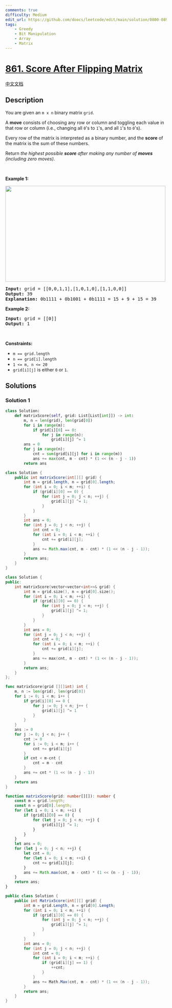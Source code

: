 ```yaml
---
comments: true
difficulty: Medium
edit_url: https://github.com/doocs/leetcode/edit/main/solution/0800-0899/0861.Score%20After%20Flipping%20Matrix/README_EN.md
tags:
    - Greedy
    - Bit Manipulation
    - Array
    - Matrix
---
```


# [861. Score After Flipping Matrix](https://leetcode.com/problems/score-after-flipping-matrix)

[中文文档](/solution/0800-0899/0861.Score%20After%20Flipping%20Matrix/README.md)

## Description

<p>You are given an <code>m x n</code> binary matrix <code>grid</code>.</p>

<p>A <strong>move</strong> consists of choosing any row or column and toggling each value in that row or column (i.e., changing all <code>0</code>&#39;s to <code>1</code>&#39;s, and all <code>1</code>&#39;s to <code>0</code>&#39;s).</p>

<p>Every row of the matrix is interpreted as a binary number, and the <strong>score</strong> of the matrix is the sum of these numbers.</p>

<p>Return <em>the highest possible <strong>score</strong> after making any number of <strong>moves</strong> (including zero moves)</em>.</p>

<p>&nbsp;</p>
<p><strong class="example">Example 1:</strong></p>
<img alt="" src="https://fastly.jsdelivr.net/gh/doocs/leetcode@main/solution/0800-0899/0861.Score%20After%20Flipping%20Matrix/images/lc-toogle1.jpg" style="width: 500px; height: 299px;" />
<pre>
<strong>Input:</strong> grid = [[0,0,1,1],[1,0,1,0],[1,1,0,0]]
<strong>Output:</strong> 39
<strong>Explanation:</strong> 0b1111 + 0b1001 + 0b1111 = 15 + 9 + 15 = 39
</pre>

<p><strong class="example">Example 2:</strong></p>

<pre>
<strong>Input:</strong> grid = [[0]]
<strong>Output:</strong> 1
</pre>

<p>&nbsp;</p>
<p><strong>Constraints:</strong></p>

<ul>
	<li><code>m == grid.length</code></li>
	<li><code>n == grid[i].length</code></li>
	<li><code>1 &lt;= m, n &lt;= 20</code></li>
	<li><code>grid[i][j]</code> is either <code>0</code> or <code>1</code>.</li>
</ul>

## Solutions

### Solution 1

<!-- tabs:start -->

```python
class Solution:
    def matrixScore(self, grid: List[List[int]]) -> int:
        m, n = len(grid), len(grid[0])
        for i in range(m):
            if grid[i][0] == 0:
                for j in range(n):
                    grid[i][j] ^= 1
        ans = 0
        for j in range(n):
            cnt = sum(grid[i][j] for i in range(m))
            ans += max(cnt, m - cnt) * (1 << (n - j - 1))
        return ans
```

```java
class Solution {
    public int matrixScore(int[][] grid) {
        int m = grid.length, n = grid[0].length;
        for (int i = 0; i < m; ++i) {
            if (grid[i][0] == 0) {
                for (int j = 0; j < n; ++j) {
                    grid[i][j] ^= 1;
                }
            }
        }
        int ans = 0;
        for (int j = 0; j < n; ++j) {
            int cnt = 0;
            for (int i = 0; i < m; ++i) {
                cnt += grid[i][j];
            }
            ans += Math.max(cnt, m - cnt) * (1 << (n - j - 1));
        }
        return ans;
    }
}
```

```cpp
class Solution {
public:
    int matrixScore(vector<vector<int>>& grid) {
        int m = grid.size(), n = grid[0].size();
        for (int i = 0; i < m; ++i) {
            if (grid[i][0] == 0) {
                for (int j = 0; j < n; ++j) {
                    grid[i][j] ^= 1;
                }
            }
        }
        int ans = 0;
        for (int j = 0; j < n; ++j) {
            int cnt = 0;
            for (int i = 0; i < m; ++i) {
                cnt += grid[i][j];
            }
            ans += max(cnt, m - cnt) * (1 << (n - j - 1));
        }
        return ans;
    }
};
```

```go
func matrixScore(grid [][]int) int {
	m, n := len(grid), len(grid[0])
	for i := 0; i < m; i++ {
		if grid[i][0] == 0 {
			for j := 0; j < n; j++ {
				grid[i][j] ^= 1
			}
		}
	}
	ans := 0
	for j := 0; j < n; j++ {
		cnt := 0
		for i := 0; i < m; i++ {
			cnt += grid[i][j]
		}
		if cnt < m-cnt {
			cnt = m - cnt
		}
		ans += cnt * (1 << (n - j - 1))
	}
	return ans
}
```

```ts
function matrixScore(grid: number[][]): number {
    const m = grid.length;
    const n = grid[0].length;
    for (let i = 0; i < m; ++i) {
        if (grid[i][0] == 0) {
            for (let j = 0; j < n; ++j) {
                grid[i][j] ^= 1;
            }
        }
    }
    let ans = 0;
    for (let j = 0; j < n; ++j) {
        let cnt = 0;
        for (let i = 0; i < m; ++i) {
            cnt += grid[i][j];
        }
        ans += Math.max(cnt, m - cnt) * (1 << (n - j - 1));
    }
    return ans;
}
```

```cs
public class Solution {
    public int MatrixScore(int[][] grid) {
        int m = grid.Length, n = grid[0].Length;
        for (int i = 0; i < m; ++i) {
            if (grid[i][0] == 0) {
                for (int j = 0; j < n; ++j) {
                    grid[i][j] ^= 1;
                }
            }
        }
        int ans = 0;
        for (int j = 0; j < n; ++j) {
            int cnt = 0;
            for (int i = 0; i < m; ++i) {
                if (grid[i][j] == 1) {
                    ++cnt;
                }
            }
            ans += Math.Max(cnt, m - cnt) * (1 << (n - j - 1));
        }
        return ans;
    }
}
```

<!-- tabs:end -->

<!-- end -->
